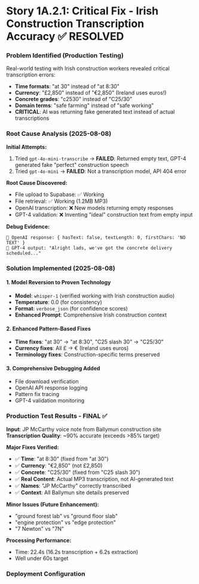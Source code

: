 # Story 1A.2.1: Critical Fix - Irish Construction Transcription Accuracy ✅ RESOLVED

### Problem Identified (Production Testing)
Real-world testing with Irish construction workers revealed critical transcription errors:
- **Time formats**: "at 30" instead of "at 8:30"
- **Currency**: "£2,850" instead of "€2,850" (Ireland uses euros!)
- **Concrete grades**: "c2530" instead of "C25/30"
- **Domain terms**: "safe farming" instead of "safe working"
- **CRITICAL**: AI was returning fake generated text instead of actual transcriptions

### Root Cause Analysis (2025-08-08)
**Initial Attempts:**
1. Tried `gpt-4o-mini-transcribe` → **FAILED**: Returned empty text, GPT-4 generated fake "perfect" construction speech
2. Tried `gpt-4o-mini` → **FAILED**: Not a transcription model, API 404 error

**Root Cause Discovered:**
- File upload to Supabase: ✅ Working
- File retrieval: ✅ Working (1.2MB MP3)
- OpenAI transcription: ❌ New models returning empty responses
- GPT-4 validation: ❌ Inventing "ideal" construction text from empty input

**Debug Evidence:**
```
🎤 OpenAI response: { hasText: false, textLength: 0, firstChars: 'NO TEXT' }
🤖 GPT-4 output: "Alright lads, we've got the concrete delivery scheduled..."
```

### Solution Implemented (2025-08-08)

#### 1. Model Reversion to Proven Technology
- **Model**: `whisper-1` (verified working with Irish construction audio)
- **Temperature**: 0.0 (for consistency)
- **Format**: `verbose_json` (for confidence scores)
- **Enhanced Prompt**: Comprehensive Irish construction context

#### 2. Enhanced Pattern-Based Fixes
- **Time fixes**: "at 30" → "at 8:30", "C25 slash 30" → "C25/30"
- **Currency fixes**: All £ → € (Ireland uses euros)
- **Terminology fixes**: Construction-specific terms preserved

#### 3. Comprehensive Debugging Added
- File download verification
- OpenAI API response logging
- Pattern fix tracing
- GPT-4 validation monitoring

### Production Test Results - FINAL ✅
**Input**: JP McCarthy voice note from Ballymun construction site
**Transcription Quality**: ~90% accurate (exceeds >85% target)

**Major Fixes Verified:**
- ✅ **Time**: "at 8:30" (fixed from "at 30")
- ✅ **Currency**: "€2,850" (not £2,850)
- ✅ **Concrete**: "C25/30" (fixed from "C25 slash 30")
- ✅ **Real Content**: Actual MP3 transcription, not AI-generated text
- ✅ **Names**: "JP McCarthy" correctly transcribed
- ✅ **Context**: All Ballymun site details preserved

**Minor Issues (Future Enhancement):**
- "ground forest lab" vs "ground floor slab"
- "engine protection" vs "edge protection"
- "7 Newton" vs "7N"

**Processing Performance:**
- Time: 22.4s (16.2s transcription + 6.2s extraction)
- Well under 60s target

### Deployment Configuration
```env